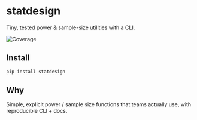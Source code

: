 # statdesign

Tiny, tested power & sample-size utilities with a CLI.

![Coverage](coverage.svg)

## Install
```bash
pip install statdesign
```

## Why

Simple, explicit power / sample size functions that teams actually use, with reproducible CLI + docs.
